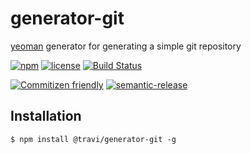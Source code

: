 # generator-git

[yeoman](http://yeoman.io/) generator for generating a simple git repository

[![npm](https://img.shields.io/npm/v/@travi/generator-git.svg?maxAge=2592000)](https://www.npmjs.com/package/@travi/generator-git)
[![license](https://img.shields.io/github/license/travi/generator-git.svg)](LICENSE)
[![Build Status](https://img.shields.io/travis/travi/generator-git/master.svg?style=flat)](https://travis-ci.org/travi/generator-git)

[![Commitizen friendly](https://img.shields.io/badge/commitizen-friendly-brightgreen.svg)](http://commitizen.github.io/cz-cli/)
[![semantic-release](https://img.shields.io/badge/%20%20%F0%9F%93%A6%F0%9F%9A%80-semantic--release-e10079.svg)](https://github.com/semantic-release/semantic-release)

## Installation
```
$ npm install @travi/generator-git -g
```

